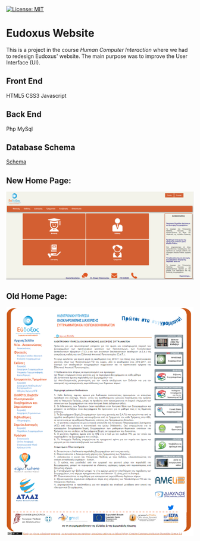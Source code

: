 [![License: MIT](https://img.shields.io/badge/License-MIT-yellow.svg)](https://opensource.org/licenses/MIT)

# Eudoxus Website

This is a project in the course *Human Computer Interaction* where we had to redesign Eudoxus' website. The main purpose was to improve the
User Interface (UI).

## Front End
HTML5
CSS3
Javascript

## Back End 
Php
MySql

## Database Schema
[Schema](https://drive.google.com/open?id=1Y6vIpN0tr9_ot132zwuA54mTKktJK9oy)


## New Home Page:
![New Home Page](https://github.com/nikolaslepidas/Eudoxus_Website/blob/master/Eudoxus.png)



## Old Home Page:
![Old Home Page](https://github.com/nikolaslepidas/Eudoxus_Website/blob/master/Old_Eudoxus.png)
